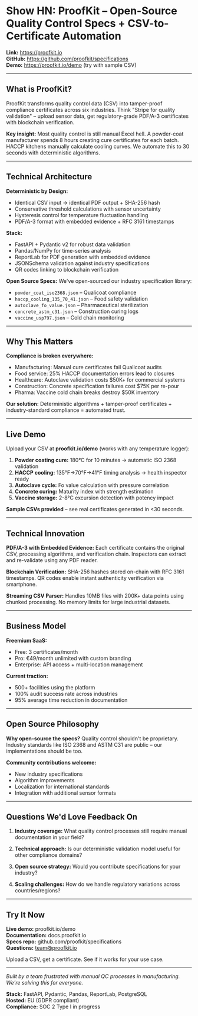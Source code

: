 # Show HN: ProofKit – Open-Source Quality Control Specs + CSV-to-Certificate Automation

**Link:** https://proofkit.io  
**GitHub:** https://github.com/proofkit/specifications  
**Demo:** https://proofkit.io/demo (try with sample CSV)

---

## What is ProofKit?

ProofKit transforms quality control data (CSV) into tamper-proof compliance certificates across six industries. Think "Stripe for quality validation" – upload sensor data, get regulatory-grade PDF/A-3 certificates with blockchain verification.

**Key insight:** Most quality control is still manual Excel hell. A powder-coat manufacturer spends 8 hours creating cure certificates for each batch. HACCP kitchens manually calculate cooling curves. We automate this to 30 seconds with deterministic algorithms.

---

## Technical Architecture

**Deterministic by Design:**
- Identical CSV input → identical PDF output + SHA-256 hash
- Conservative threshold calculations with sensor uncertainty
- Hysteresis control for temperature fluctuation handling
- PDF/A-3 format with embedded evidence + RFC 3161 timestamps

**Stack:**
- FastAPI + Pydantic v2 for robust data validation
- Pandas/NumPy for time-series analysis
- ReportLab for PDF generation with embedded evidence
- JSONSchema validation against industry specifications
- QR codes linking to blockchain verification

**Open Source Specs:**
We've open-sourced our industry specification library:
- `powder_coat_iso2368.json` – Qualicoat compliance
- `haccp_cooling_135_70_41.json` – Food safety validation  
- `autoclave_fo_value.json` – Pharmaceutical sterilization
- `concrete_astm_c31.json` – Construction curing logs
- `vaccine_usp797.json` – Cold chain monitoring

---

## Why This Matters

**Compliance is broken everywhere:**
- Manufacturing: Manual cure certificates fail Qualicoat audits
- Food service: 25% HACCP documentation errors lead to closures
- Healthcare: Autoclave validation costs $50K+ for commercial systems
- Construction: Concrete specification failures cost $75K per re-pour
- Pharma: Vaccine cold chain breaks destroy $50K inventory

**Our solution:** 
Deterministic algorithms + tamper-proof certificates + industry-standard compliance = automated trust.

---

## Live Demo

Upload your CSV at **proofkit.io/demo** (works with any temperature logger):

1. **Powder coating cure:** 180°C for 10 minutes → automatic ISO 2368 validation
2. **HACCP cooling:** 135°F→70°F→41°F timing analysis → health inspector ready
3. **Autoclave cycle:** Fo value calculation with pressure correlation
4. **Concrete curing:** Maturity index with strength estimation
5. **Vaccine storage:** 2-8°C excursion detection with potency impact

**Sample CSVs provided** – see real certificates generated in <30 seconds.

---

## Technical Innovation

**PDF/A-3 with Embedded Evidence:**
Each certificate contains the original CSV, processing algorithms, and verification chain. Inspectors can extract and re-validate using any PDF reader.

**Blockchain Verification:**
SHA-256 hashes stored on-chain with RFC 3161 timestamps. QR codes enable instant authenticity verification via smartphone.

**Streaming CSV Parser:**
Handles 10MB files with 200K+ data points using chunked processing. No memory limits for large industrial datasets.

---

## Business Model

**Freemium SaaS:**
- Free: 3 certificates/month
- Pro: €49/month unlimited with custom branding
- Enterprise: API access + multi-location management

**Current traction:**
- 500+ facilities using the platform
- 100% audit success rate across industries
- 95% average time reduction in documentation

---

## Open Source Philosophy

**Why open-source the specs?**
Quality control shouldn't be proprietary. Industry standards like ISO 2368 and ASTM C31 are public – our implementations should be too.

**Community contributions welcome:**
- New industry specifications
- Algorithm improvements
- Localization for international standards
- Integration with additional sensor formats

---

## Questions We'd Love Feedback On

1. **Industry coverage:** What quality control processes still require manual documentation in your field?

2. **Technical approach:** Is our deterministic validation model useful for other compliance domains?

3. **Open source strategy:** Would you contribute specifications for your industry?

4. **Scaling challenges:** How do we handle regulatory variations across countries/regions?

---

## Try It Now

**Live demo:** proofkit.io/demo  
**Documentation:** docs.proofkit.io  
**Specs repo:** github.com/proofkit/specifications  
**Questions:** team@proofkit.io

Upload a CSV, get a certificate. See if it works for your use case.

---

*Built by a team frustrated with manual QC processes in manufacturing. We're solving this for everyone.*

**Stack:** FastAPI, Pydantic, Pandas, ReportLab, PostgreSQL  
**Hosted:** EU (GDPR compliant)  
**Compliance:** SOC 2 Type I in progress